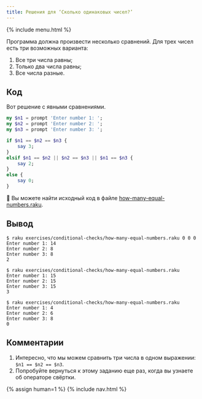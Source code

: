 ```yaml
---
title: Решения для ‘Сколько одинаковых чисел?’
---
```


{% include menu.html %}

Программа должна произвести несколько сравнений. Для трех чисел есть три
возможных варианта:

1. Все три числа равны;
2. Только два числа равны;
3. Все числа разные.

## Код

Вот решение с явными сравнениями.

```raku
my $n1 = prompt 'Enter number 1: ';
my $n2 = prompt 'Enter number 2: ';
my $n3 = prompt 'Enter number 3: ';

if $n1 == $n2 == $n3 {
    say 3;
}
elsif $n1 == $n2 || $n2 == $n3 || $n1 == $n3 {
    say 2;
}
else {
    say 0;
}
```

🦋 Вы можете найти исходный код в файле [how-many-equal-numbers.raku](https://github.com/ash/raku-course/blob/master/exercises/conditional-checks/how-many-equal-numbers.raku).

## Вывод

```console
$ raku exercises/conditional-checks/how-many-equal-numbers.raku 0 0 0
Enter number 1: 14
Enter number 2: 8
Enter number 3: 8
2

$ raku exercises/conditional-checks/how-many-equal-numbers.raku 
Enter number 1: 15
Enter number 2: 15
Enter number 3: 15
3

$ raku exercises/conditional-checks/how-many-equal-numbers.raku 
Enter number 1: 4
Enter number 2: 6
Enter number 3: 8
0
```

## Комментарии

1. Интересно, что мы можем сравнить три числа в одном выражении: `$n1 == $n2 == $n3`.
2. Попробуйте вернуться к этому заданию еще раз, когда вы узнаете об операторе
   свёртки.

{% assign human=1 %}
{% include nav.html %}

